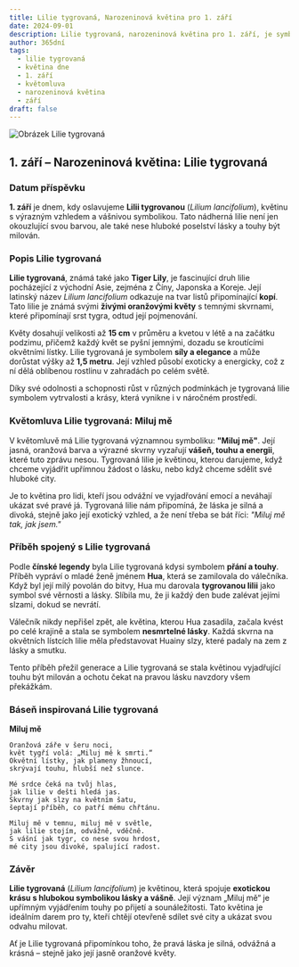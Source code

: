 ```yaml
---
title: Lilie tygrovaná, Narozeninová květina pro 1. září
date: 2024-09-01
description: Lilie tygrovaná, narozeninová květina pro 1. září, je symbolem Miluj mě. Objevte její jedinečný význam, fascinující příběhy a poezii, která oslavuje její krásu.
author: 365dní
tags:
  - lilie tygrovaná
  - květina dne
  - 1. září
  - květomluva
  - narozeninová květina
  - září
draft: false
---
```


![Obrázek Lilie tygrovaná](https://cdn.pixabay.com/photo/2020/07/10/12/20/lily-5390522_960_720.jpg#center)


## 1. září – Narozeninová květina: Lilie tygrovaná

### Datum příspěvku

**1. září** je dnem, kdy oslavujeme **Lilii tygrovanou** (_Lilium lancifolium_), květinu s výrazným vzhledem a vášnivou symbolikou. Tato nádherná lilie není jen okouzlující svou barvou, ale také nese hluboké poselství lásky a touhy být milován.

### Popis Lilie tygrovaná

**Lilie tygrovaná**, známá také jako **Tiger Lily**, je fascinující druh lilie pocházející z východní Asie, zejména z Číny, Japonska a Koreje. Její latinský název _Lilium lancifolium_ odkazuje na tvar listů připomínající **kopí**. Tato lilie je známá svými **živými oranžovými květy** s temnými skvrnami, které připomínají srst tygra, odtud její pojmenování.

Květy dosahují velikosti až **15 cm** v průměru a kvetou v létě a na začátku podzimu, přičemž každý květ se pyšní jemnými, dozadu se kroutícími okvětními lístky. Lilie tygrovaná je symbolem **síly a elegance** a může dorůstat výšky až **1,5 metru**. Její vzhled působí exoticky a energicky, což z ní dělá oblíbenou rostlinu v zahradách po celém světě.

Díky své odolnosti a schopnosti růst v různých podmínkách je tygrovaná lilie symbolem vytrvalosti a krásy, která vynikne i v náročném prostředí.

### Květomluva Lilie tygrovaná: Miluj mě

V květomluvě má Lilie tygrovaná významnou symboliku: **"Miluj mě"**. Její jasná, oranžová barva a výrazné skvrny vyzařují **vášeň, touhu a energii**, které tuto zprávu nesou. Tygrovaná lilie je květinou, kterou darujeme, když chceme vyjádřit upřímnou žádost o lásku, nebo když chceme sdělit své hluboké city.

Je to květina pro lidi, kteří jsou odvážní ve vyjadřování emocí a neváhají ukázat své pravé já. Tygrovaná lilie nám připomíná, že láska je silná a divoká, stejně jako její exotický vzhled, a že není třeba se bát říci: _"Miluj mě tak, jak jsem."_

### Příběh spojený s Lilie tygrovaná

Podle **čínské legendy** byla Lilie tygrovaná kdysi symbolem **přání a touhy**. Příběh vypráví o mladé ženě jménem **Hua**, která se zamilovala do válečníka. Když byl její milý povolán do bitvy, Hua mu darovala **tygrovanou lilii** jako symbol své věrnosti a lásky. Slíbila mu, že ji každý den bude zalévat jejími slzami, dokud se nevrátí.

Válečník nikdy nepřišel zpět, ale květina, kterou Hua zasadila, začala kvést po celé krajině a stala se symbolem **nesmrtelné lásky**. Každá skvrna na okvětních lístcích lilie měla představovat Huainy slzy, které padaly na zem z lásky a smutku.

Tento příběh přežil generace a Lilie tygrovaná se stala květinou vyjadřující touhu být milován a ochotu čekat na pravou lásku navzdory všem překážkám.

### Báseň inspirovaná Lilie tygrovaná

**Miluj mě**

```
Oranžová záře v šeru noci,  
květ tygří volá: „Miluj mě k smrti.“  
Okvětní lístky, jak plameny žhnoucí,  
skrývají touhu, hlubší než slunce.  

Mé srdce čeká na tvůj hlas,  
jak lilie v dešti hledá jas.  
Skvrny jak slzy na květním šatu,  
šeptají příběh, co patří mému chřtánu.  

Miluj mě v temnu, miluj mě v světle,  
jak lilie stojím, odvážně, vděčně.  
S vášní jak tygr, co nese svou hrdost,  
mé city jsou divoké, spalující radost.  
```

### Závěr

**Lilie tygrovaná** (_Lilium lancifolium_) je květinou, která spojuje **exotickou krásu s hlubokou symbolikou lásky a vášně**. Její význam „Miluj mě“ je upřímným vyjádřením touhy po přijetí a sounáležitosti. Tato květina je ideálním darem pro ty, kteří chtějí otevřeně sdílet své city a ukázat svou odvahu milovat.

Ať je Lilie tygrovaná připomínkou toho, že pravá láska je silná, odvážná a krásná – stejně jako její jasně oranžové květy.